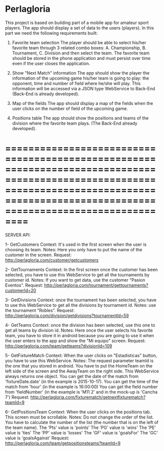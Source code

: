 # Perlagloria
This project is based on building part of a mobile app for amateur sport players.
The app should display a set of data to the users (players). In this part we need the following requirements built:
1. Favorite team selection
The player should be able to select his/her favorite team through 3 related combo boxes: A. Championship, B. Tournament, C. Division and then select the team.
The favorite team should be stored in the phone application and must persist over time even if the user closes the application.

2. Show "Next Match" information
The app should show the player the information of the upcoming game his/her team is going to play: the opponent, time and number of field where he/she will play. This information will be accessed via a JSON type WebService to Back-End (Back-End is already developed).

3. Map of the fields
The app should display a map of the fields when the user clicks on the number of field of the upcoming game.

4. Positions table
The app should show the positions and teams of the division where the favorite team plays. (The Back-End already developed).

==========================================================================================================================================================================================
==========================================================================================================================================================================================

SERVER API:

1- GetCustomers
Context: It's used in the first screen when the user is choosing its team.
Notes: Here you only have to put the name of the customer in the screen. 
Request: http://perlagloria.com/customer/getcustomers

2- GetTournaments
Context: In the first screen once the customer has been selected, you have to use this WebService to get all the tournaments by customer id.
Notes: If you want to get data, use the customer "Pasion Eventos". 
Request: http://perlagloria.com/tournament/gettournaments?customerId=20

3- GetDivisions
Context: once the tournament has been selected, you have to use this WebService to get all the divisions by tournament id.
Notes: use the tournament "Robles".
Request: http://perlagloria.com/division/getdivisions?tournamentId=59

4- GetTeams
Context: once the division has been selected, use this one to get all teams by division id.
Notes: Here once the user selects his favorite team, you have to store it in android because you are going to use it when the user enters to the app and show the "Mi equipo" screen.
Request: http://perlagloria.com/team/getteams?divisionId=109

5- GetFixtureMatch
Context: When the user clicks on "Estadisticas" button, you have to use this WebService. 
Notes: 
The request parameter teamId is the one that you stored in android.
You have to put the HomeTeam on the left side of the screen and the AwayTeam on the right side. 
This WebService always returns one object.
You can get the date of the match from 'fixtureDate.date' (in the example is 2015-10-17).
You can get the time of the match from 'hour' (in the example is 16:00:00)
You can get the field number from 'fieldNumber' (in the example is 'M11 2' and in the mock-up is 'Cancha 7')
Request: http://perlagloria.com/fixturematch/getnextfixturematch?teamId=9

6- GetPositionsTeam
Context: When the user clicks on the positions tab. This screen must be scrollable.
Notes: Do not change the order of the list.
You have to calculate the number of the list (the number that is on the left of the team name).
The 'Pts' value is 'points'
The 'PG' value is 'wins'
The 'PE' value is 'ties'
The 'PP' value is 'losses'
The 'GF' value is 'goalsFor'
The 'GC' value is 'goalsAgainst'
Request: http://perlagloria.com/team/getpositionsteams?teamId=9

